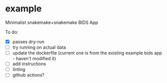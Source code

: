 # example

Minimalist snakemake+snakemake BIDS App

To do:
 - [x] passes dry-run
 - [ ] try running on actual data
 - [ ] update the dockerfile (current one is from the existing example bids app - haven't modified it)
 - [ ] add instructions
 - [ ] linting
 - [ ] github actions?
